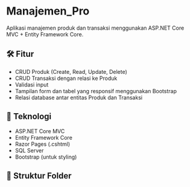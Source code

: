 # Manajemen_Pro

Aplikasi manajemen produk dan transaksi menggunakan ASP.NET Core MVC + Entity Framework Core.

## 🛠 Fitur

- CRUD Produk (Create, Read, Update, Delete)
- CRUD Transaksi dengan relasi ke Produk
- Validasi input
- Tampilan form dan tabel yang responsif menggunakan Bootstrap
- Relasi database antar entitas Produk dan Transaksi

## 🧱 Teknologi

- ASP.NET Core MVC
- Entity Framework Core
- Razor Pages (.cshtml)
- SQL Server
- Bootstrap (untuk styling)

## 📂 Struktur Folder


